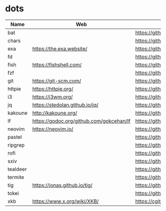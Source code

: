 # dots

Name | Web | Source | Arch | Lang
-----|-----|--------|------|-----
bat | | https://github.com/sharkdp/bat | ✓ | 🦀
chars | | https://github.com/antifuchs/chars | AUR | 🦀
exa | https://the.exa.website/ | https://github.com/ogham/exa | ✓ | 🦀
fd | | https://github.com/sharkdp/fd | ✓ | 🦀
fish | https://fishshell.com/ | https://github.com/fish-shell/fish-shell | ✓ | C++
fzf | | https://github.com/junegunn/fzf | ✓ | Go
git | https://git-scm.com/ | https://github.com/git/git | ✓ | C
httpie | https://httpie.org/ | https://github.com/jakubroztocil/httpie | ✓ | 🐍
i3 | https://i3wm.org/ | https://github.com/i3/i3 | ✓ | C
jq | https://stedolan.github.io/jq/ | https://github.com/stedolan/jq | ✓ | C
kakoune | http://kakoune.org/ | https://github.com/mawww/kakoune | ✓ | C++
lf | https://godoc.org/github.com/gokcehan/lf | https://github.com/gokcehan/lf | AUR | Go
neovim | https://neovim.io/ | https://github.com/neovim/neovim | ✓ | C
pastel | | https://github.com/sharkdp/pastel | AUR | 🦀
ripgrep  | | https://github.com/BurntSushi/ripgrep | ✓ | 🦀
rofi | | https://github.com/davatorium/rofi | ✓ | C
sxiv | | https://github.com/muennich/sxiv | ✓ | C
tealdeer | | https://github.com/dbrgn/tealdeer | AUR | 🦀
termite | | https://github.com/thestinger/termite | ✓ | C++
tig | https://jonas.github.io/tig/ | https://github.com/jonas/tig | ✓ | C
tokei | | https://github.com/XAMPPRocky/tokei | ✓ | 🦀
xkb | https://www.x.org/wiki/XKB/ | https://cgit.freedesktop.org/xorg/xserver/tree/xkb | ✓ | C
